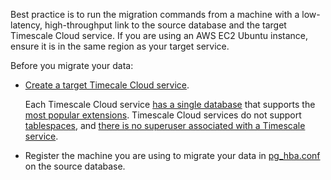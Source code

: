
Best practice is to run the migration commands from a machine with a low-latency, 
high-throughput link to the source database and the target Timescale Cloud service. 
If you are using an AWS EC2 Ubuntu instance, ensure it is in the same region as your 
target service.

Before you migrate your data:

- [Create a target Timecale Cloud service][created-a-database-service-in-timescale].

  Each Timescale Cloud service [has a single database] that supports the
  [most popular extensions][all available extensions]. Timescale Cloud services do not support [tablespaces],
  and [there is no superuser associated with a Timescale service][no-superuser-for-timescale-instance].

- Register the machine you are using to migrate your data in [pg_hba.conf][pg_hbaconf] on the source database. 

[created-a-database-service-in-timescale]: /getting-started/:currentVersion:/services/
[has a single database]: /migrate/:currentVersion:/troubleshooting/#only-one-database-per-instance
[all available extensions]: /migrate/:currentVersion:/troubleshooting/#extension-availability
[tablespaces]: /migrate/:currentVersion:/troubleshooting/#tablespaces
[no-superuser-for-timescale-instance]: /migrate/:currentVersion:/troubleshooting/#superuser-privileges
[upgrade instructions]: /self-hosted/:currentVersion:/upgrades/about-upgrades/
[pg_hbaconf]: https://www.timescale.com/blog/5-common-connection-errors-in-postgresql-and-how-to-solve-them/#no-pg_hbaconf-entry-for-host